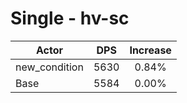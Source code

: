 # Single - hv-sc
| Actor | DPS | Increase |
|---|:---:|:---:|
|new_condition|5630|0.84%|
|Base|5584|0.00%|
